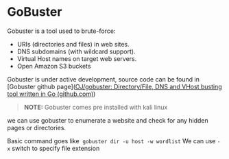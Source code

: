 # GoBuster
Gobuster is a tool used to brute-force:

-   URIs (directories and files) in web sites.
-   DNS subdomains (with wildcard support).
-   Virtual Host names on target web servers.
-   Open Amazon S3 buckets

Gobuster is under active development, source code can be found in [Gobuster github page]([OJ/gobuster: Directory/File, DNS and VHost busting tool written in Go (github.com)](https://github.com/OJ/gobuster)) 

>**NOTE:** Gobuster comes pre installed with kali linux

we can use gobuster to enumerate a website and check for any hidden pages or directories.

Basic command goes like 
``gobuster dir -u host -w wordlist``
We can use ``-x`` switch to specify file extension